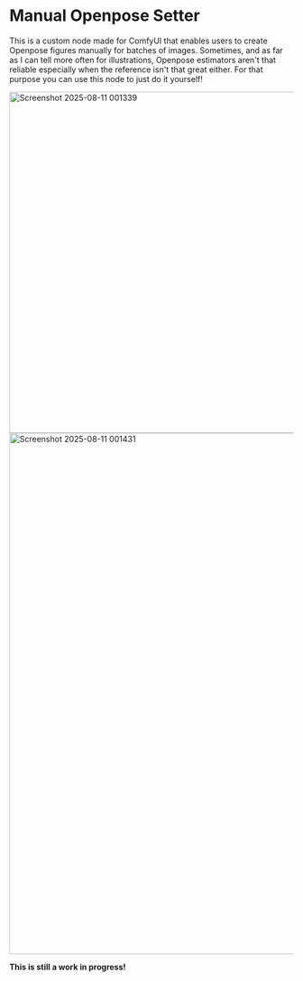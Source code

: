 # Manual Openpose Setter

This is a custom node made for ComfyUI that enables users to create Openpose figures manually for batches of images.
Sometimes, and as far as I can tell more often for illustrations, Openpose estimators aren't that reliable especially when
the reference isn't that great either. For that purpose you can use this node to just do it yourself!

<img width="1281" height="605" alt="Screenshot 2025-08-11 001339" src="https://github.com/user-attachments/assets/1bbe07d5-a37f-4265-987a-28e1c5dc1480" />

<img width="1920" height="924" alt="Screenshot 2025-08-11 001431" src="https://github.com/user-attachments/assets/9213bbde-41e9-4d4f-9c6b-983d837f93d5" />

**This is still a work in progress!**
